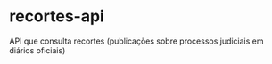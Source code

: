 # recortes-api
API que consulta recortes (publicações sobre processos judiciais em diários oficiais)

